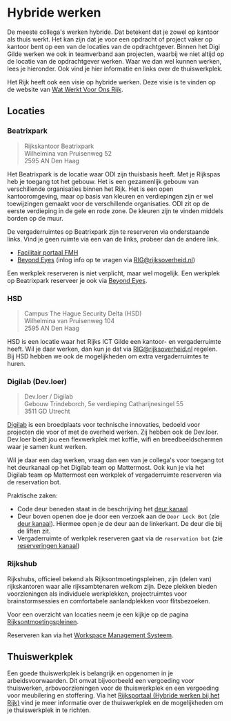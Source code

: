 # Hybride werken

De meeste collega's werken hybride. Dat betekent dat je zowel op kantoor als thuis werkt. Het kan zijn dat je voor een
opdracht of project vaker op kantoor bent op een van de locaties van de opdrachtgever. Binnen het Digi Gilde werken we
ook in teamverband aan projecten, waarbij we niet altijd op de locatie van de opdrachtgever werken. Waar we dan wel
kunnen werken, lees je hieronder. Ook vind je hier informatie en links over de thuiswerkplek.

Het Rijk heeft ook een visie op hybride werken. Deze visie is te vinden op de website van
[Wat Werkt Voor Ons Rijk](https://watwerktvooronsrijk.nl/onze-visie-voor-2027/).

## Locaties

### Beatrixpark

> Rijkskantoor Beatrixpark  
> Wilhelmina van Pruisenweg 52  
> 2595 AN Den Haag  

Het Beatrixpark is de locatie waar ODI zijn thuisbasis heeft. Met je Rijkspas heb je toegang tot het gebouw. Het is een
gezamenlijk gebouw van verschillende organisaties binnen het Rijk. Het is een open kantooromgeving, maar op basis van
kleuren en verdiepingen zijn er wel toewijzingen gemaakt voor de verschillende organisaties. ODI zit op de eerste
verdieping in de gele en rode zone. De kleuren zijn te vinden middels borden op de muur.

De vergaderruimtes op Beatrixpark zijn te reserveren via onderstaande links. Vind je geen ruimte via een van de links,
probeer dan de andere link.

- [Facilitair portaal FMH](https://fmhn.facilitor.nl/?sso=FMH)
- [Beyond Eyes](https://reservations.beyondeyes.com/) (inlog info op te vragen via
  [RIG@rijksoverheid.nl](mailto:RIG@rijksoverheid.nl))

Een werkplek reserveren is niet verplicht, maar wel mogelijk. Een werkplek op Beatrixpark reserveer je ook via
[Beyond Eyes](https://reservations.beyondeyes.com/).

### HSD

> Campus The Hague Security Delta (HSD)  
> Wilhelmina van Pruisenweg 104  
> 2595 AN Den Haag

HSD is een locatie waar het Rijks ICT Gilde een kantoor- en vergaderruimte heeft. Wil je daar werken, dan kun je dat
via [RIG@rijksoverheid.nl](mailto:RIG@rijksoverheid.nl) regelen. Bij HSD hebben we ook de mogelijkheden om extra
vergaderruimtes te huren.

### Digilab (Dev.loer)

> Dev.loer / Digilab  
> Gebouw Trindeborch, 5e verdieping
> Catharijnesingel 55  
> 3511 GD Utrecht

[Digilab](https://digilab.overheid.nl/) is een broedplaats voor technische innovaties, bedoeld voor projecten die voor
of met de overheid werken. Zij hebben ook de Dev.loer. Dev.loer biedt jou een flexwerkplek met koffie, wifi en
breedbeeldschermen waar je samen kunt werken.

Wil je daar een dag werken, vraag dan een van je collega's voor toegang tot het deurkanaal op het Digilab team op
Mattermost. Ook kun je via het Digilab team op Mattermost een werkplek of vergaderruimte reserveren via de reservation
bot.

Praktische zaken:

- Code deur beneden staat in de beschrijving het [deur kanaal](https://digilab.overheid.nl/chat/digilab/channels/deur)
- Deur boven openen doe je door een verzoek aan de `Door Lock Bot` (zie
  [deur kanaal](https://digilab.overheid.nl/chat/digilab/channels/deur)). Hiermee open je de deur aan de linkerkant. De
  deur die bij de liften zit.
- Vergaderruimte of werkplek reserveren gaat via de `reservation bot` (zie
  [reserveringen kanaal](https://digilab.overheid.nl/chat/digilab/channels/reserveringen))

### Rijkshub

Rijkshubs, officieel bekend als Rijksontmoetingspleinen, zijn (delen van) rijkskantoren waar alle rijksambtenaren welkom
zijn. Deze plekken bieden voorzieningen als individuele werkplekken, projectruimtes voor brainstormsessies en
comfortabele aanlandplekken voor flitsbezoeken.

Voor een overzicht van locaties neem je een kijkje op de pagina
[Rijksontmoetingspleinen](https://watwerktvooronsrijk.nl/rijksontmoetingsplein/).

Reserveren kan via het [Workspace Management Systeem](https://go.cobundu.com/).

## Thuiswerkplek

Een goede thuiswerkplek is belangrijk en opgenomen in je arbeidsvoorwaarden. Dit omvat bijvoorbeeld een
vergoeding voor thuiswerken, arbovoorzieningen voor de thuiswerkplek en een vergoeding voor meubilering en stoffering.
Via het [Rijksportaal (Hybride werken bij het Rijk)](https://rijksportaal.overheid-i.nl/onderwerpen/kaders/hybride-werken)
vind je meer informatie over de thuiswerkplek en de mogelijkheden om je thuiswerkplek in te richten.

